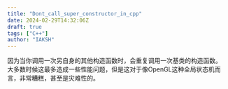 ```yaml
---
title: "Dont_call_super_constructor_in_cpp"
date: 2024-02-29T14:32:06Z
draft: true
tags: ["C++"]
author: "IAKSH"
---
```


因为当你调用一次另自身的其他构造函数时，会重复调用一次基类的构造函数。
大多数时候这最多造成一些性能问题，但是这对于像OpenGL这种全局状态机而言，非常糟糕，甚至是灾难性的。